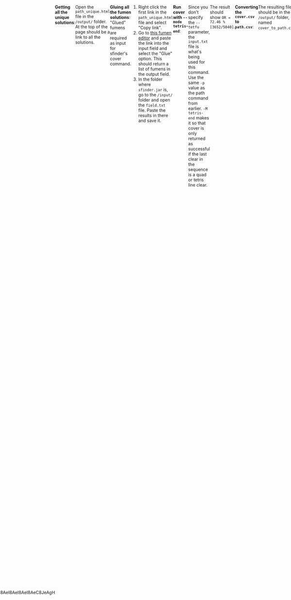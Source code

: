 ```yaml
---
title: Custom Minimals
tags:
- Solution Finder
---
```

<meta name="description" content="Description, installation, and usage of programs that will allow you to find minimals based on a cover.csv output with Hillosanation's Cover-To-Path program." />
<style>
header{max-width: 700px; left: 50%; transform: translateX(-50%); padding: 0 2em;}
body{display: flex; justify-content: center;}
.singlePage{width: -webkit-fill-available; max-width: 700px;}
</style>

## Custom Cover-Based Minimals
A special method of generating minimals, where you can get minimal sets for **maximizing a setup's quad clear chance, T-Spin chance, etc.** by converting solution finder's  [[sfinder-docs/sfinder cover.md|cover]] output into a `path.csv` file, allowing [[sfinder-docs/strict minimals|sfinder-strict-minimal]] to work its magic.
___
## Finding Custom Cover-Based Minimals
This is currently done through [Hillosanation's](https://github.com/Hillosanation/) **Cover-to-Path Script**.

#### Downloading:
1. Download the [Cover-to-Path script](https://github.com/Hillosanation/cover-to-path/releases/tag/v0.1.1) and place it in the folder where `sfinder.jar` is.
2. Download the [unglueFumen script](https://github.com/Hillosanation/GluingFumens/releases/tag/v0.0.3) and place it in the folder where `sfinder.jar` is.
___
## Example Path and Usage
<div class="minimal-graphic" style="display: flex; align-items: center;">
<div><p>
    We're going to get the minimal <strong>Quad PC</strong> solutions for this particular board. To do this we'll:
    <ol>
        <li>Get all the unique solutions for the field through path.</li>
        <li>Convert it all to their glued versions.</li>
        <li>Run cover with <code>--mode tetris-end</code>.</li>
        <li>Convert the <code>cover.csv</code> file to <code>path.csv</code>.</li>
        <li>Run sfinder-strict-minimals.</li>
    </ol>
</p></div>
<figfumen style="flex-shrink: 0" clipboard="false" height="9">v115@VgC8GeC8GeC8GeE8CeH8AeI8AeI8AeI8AeC8JeAgH</figfumen>
</div>

**Getting all the unique solutions**:
```{title="Example Path Command"}
Input:
java -jar sfinder.jar path -t v115@VgC8GeC8GeC8GeE8CeH8AeI8AeI8AeI8AeC8JeAgH -p *! -c 8

Output:
...
# Output file
Found path [unique] = 28
Found path [minimal] = 26
```
Open the `path_unique.html` file in the `/output/` folder. At the top of the page should be a link to all the solutions.

**Gluing all the fumen solutions**:<br>
"Glued" fumens are required as input for sfinder's cover command. 
1. Right click the first link in the `path_unique.html` file and select "Copy link".
2. Go to <a href="https://hsterts.github.io/Fumenities/">this fumen editor</a> and paste the link into the input field and select the "Glue" option. This should return a list of fumens in the output field.
3. In the folder where `sfinder.jar` is, go to the `/input/` folder and open the `field.txt` file. Paste the results in there and save it.

**Run cover with `--mode tetris-end`**:
```{title="Example Cover Command"}
java -jar sfinder.jar cover -p *! -M tetris-end
```
Since you don't specify the `--tetfu` parameter, the `input.txt` file is what's being used for this command. Use the same `-p` value as the path command from earlier. `-M tetris-end` makes it so that cover is only returned as successful if the last clear in the sequence is a quad or tetris line clear.

The result should show `OR = 72.46 % [3652/5040]`.

**Converting the `cover.csv` to `path.csv`**:
```{title="Example Cover-to-Path Command}
py cover-to-path.py
```
The resulting file should be in the `/output/` folder, named `cover_to_path.csv`.

**Running sfinder-strict-minimals**:
If you've installed sfinder-strict-minimals properly, it should just be:
```{title="Example Sfinder-Strict-Minimals Command"}
sfinder-minimal output/cover_to_path.csv
```
The result should tell you that you need **22 solutions**. This means that those **22 solutions are required to reach 72.46% Quad PC chances** for this setup. This is our output.

Afterwards you can open the `path_minimal_strict.md` or get it through Marfung's makeMinimals script.

<div style="text-align: center;">
<fumen size="10" height="9" clipboard="false">v115@VgC8i0BthlC8Rpg0whBtglC8RpQ4ywglE8R4wwH8Q4?I8whI8whI8whC8JeAgWTADX7rDy4CwBFbU9AVVt2AFrvAA</fumen>
<fumen size="10" height="9" clipboard="false">v115@VgC8h0R4ilC8g0R4whglRpC8g0ywAtRpE8wwBtH8At?I8whI8whI8whC8JeAgWTADX7rDy4CwBFbU9AVVt2AFrvAA</fumen>
<fumen size="10" height="9" clipboard="false">v115@VgC8i0whQ4hlC8RpBtR4glC8Rpg0BtQ4glE8ywH8ww?I8whI8whI8whC8JeAgWTADX7rDy4CwBFb85AV1IEBFrvAA</fumen>
<fumen size="10" height="9" clipboard="false">v115@VgC8h0AtwhilC8g0BtR4RpC8g0AtR4glRpE8ywH8ww?I8whI8whI8whC8JeAgWTADX7rDy4CwBFb85AV1IEBFrvAA</fumen>
<fumen size="10" height="9" clipboard="false">v115@VgC8RpQ4BthlC8RpR4BtglC8i0ywglE8g0Q4wwH8wh?I8whI8whI8whC8JeAgWTADX7rDy4CwBFb85AQl2KBFrvAA</fumen>
<fumen size="10" height="9" clipboard="false">v115@VgC8h0R4AtRpC8g0R4BtRpC8g0ywilE8wwAtglH8wh?I8whI8whI8whC8JeAgWTADX7rDy4CwBFb85AQl2KBFrvAA</fumen>
<fumen size="10" height="9" clipboard="false">v115@VgC8RpywAtg0C8RpglwwBtg0C8ilR4h0E8R4AtH8wh?I8whI8whI8whC8JeAgWTADX7rDy4CwBFb85AQl2KBFrvAA</fumen>
<fumen size="10" height="9" clipboard="false">v115@VgC8glQ4ywRpC8glR4wwg0RpC8hlBti0E8Q4BtH8wh?I8whI8whI8whC8JeAgWTADX7rDy4CwBFb85AQl2KBFrvAA</fumen>
<fumen size="10" height="9" clipboard="false">v115@VgC8ilR4RpC8BtR4g0RpC8glBtwwi0E8ywH8whI8wh?I8whI8whC8JeAgWTADX7rDy4CwBFb85AQVk2AFrvAA</fumen>
<fumen size="10" height="9" clipboard="false">v115@VgC8RpBti0C8RpglBtR4C8ilwwR4g0E8ywH8whI8wh?I8whI8whC8JeAgWTADX7rDy4CwBFb85AQVk2AFrvAA</fumen>
<fumen size="10" height="9" clipboard="false">v115@VgC8ywwhAtRpC8g0wwQ4BtRpC8i0AtilE8R4glH8Q4?I8whI8whI8whC8JeAgWSADX7rDy4CwBFbMOBuccRAyfAAA</fumen>
<fumen size="10" height="9" clipboard="false">v115@VgC8RpQ4whywC8RpR4AtwwglC8i0Q4ilE8g0BtH8At?I8whI8whI8whC8JeAgWSADX7rDy4CwBFbMOBuccRAyfAAA</fumen>
<fumen size="10" height="9" clipboard="false">v115@VgC8i0R4hlC8RpywAtglC8Rpg0wwBtglE8R4AtH8wh?I8whI8whI8whC8JeAgWSADX7rDy4CwBFb0KBusnRAyfAAA</fumen>
<fumen size="10" height="9" clipboard="false">v115@VgC8h0BtilC8g0Q4ywRpC8g0R4wwglRpE8Q4BtH8wh?I8whI8whI8whC8JeAgWSADX7rDy4CwBFb0KBusnRAyfAAA</fumen>
<fumen size="10" height="9" clipboard="false">v115@VgC8i0whBtglC8Rpg0R4BtC8RpR4ilE8ywH8wwI8wh?I8whI8whC8JeAgWSADX7rDy4CwBFb0KBOIjRAyfAAA</fumen>
<fumen size="10" height="9" clipboard="false">v115@VgC8g0R4whilC8R4BtglRpC8i0BtRpE8ywH8wwI8wh?I8whI8whC8JeAgWSADX7rDy4CwBFb0KBOIjRAyfAAA</fumen>
<fumen size="10" height="9" clipboard="false">v115@VgC8ywAtQ4hlC8g0wwBtR4glC8i0RpQ4glE8AtRpH8?whI8whI8whI8whC8JeAgWSADX7rDy4CwBFbEEBuCqRAyfAA?A</fumen>
<fumen size="10" height="9" clipboard="false">v115@VgC8h0AtQ4ywC8g0BtR4wwglC8g0AtRpilE8RpQ4H8?whI8whI8whI8whC8JeAgWSADX7rDy4CwBFbEEBuCqRAyfAA?A</fumen>
<fumen size="10" height="9" clipboard="false">v115@VgC8BtRpi0C8ilQ4ywC8glBtR4wwg0E8RpQ4H8whI8?whI8whI8whC8JeAgWSADX7rDy4CwBFbEEBOrwRAyfAAA</fumen>
<fumen size="10" height="9" clipboard="false">v115@VgC8ilRpR4C8ywAti0C8glwwBtR4g0E8AtRpH8whI8?whI8whI8whC8JeAgWSADX7rDy4CwBFbEEBOrwRAyfAAA</fumen>
<fumen size="10" height="9" clipboard="false">v115@VgC8ywRpR4C8ilAti0C8glwwBtR4g0E8AtRpH8whI8?whI8whI8whC8JeAgWSADX7rDy4CwBFbEEBOrwRAyfAAA</fumen>
<fumen size="10" height="9" clipboard="false">v115@VgC8BtRpywC8ilQ4i0C8glBtR4wwg0E8RpQ4H8whI8?whI8whI8whC8JeAgWSADX7rDy4CwBFbEEBOrwRAyfAAA</fumen>
</div>

And that's your output. You can use other `--mode` values for cover to get different outputs, like T-Spin minimals for a certain setup or things like that. Read more about it over at the [[sfinder-docs/sfinder cover|sfinder cover documentation]].

<hr>
<div class="credits">
	<div class="stat">
		<h4>Credits</h4>
		<ul>
			<li><strong>Writer</strong>: Hsterts</li>
			<li><strong>Consultation</strong>: Marfung37, smdbs, torchlight</li>
		</ul>
		<h4>References</h4>
		<ul>
            <li>
                <strong>Custom Cover-Based Minimals</strong>: <a href="https://github.com/Hillosanation/">Hillosanation</a><br>
                <ul><li><a href="https://github.com/Hillosanation/cover-to-path/releases/tag/v0.1.1">Cover-To-Path Script</a></li></ul>
                <ul><li><a href="https://github.com/Hillosanation/GluingFumens/releases/tag/v0.0.3">Unglue Fumen Script (script forked from swng/FumenUtil)</a></li></ul>
            </li>
		</ul>
	</div>
</div>
